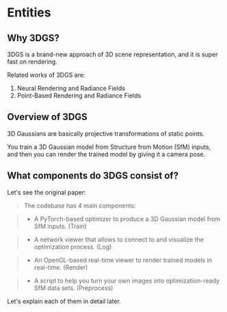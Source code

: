 # Entities

## Why 3DGS?

3DGS is a brand-new approach of 3D scene representation, and it is super fast on rendering.

Related works of 3DGS are:

1. Neural Rendering and Radiance Fields
2. Point-Based Rendering and Radiance Fields

## Overview of 3DGS

3D Gaussians are basically projective transformations of static points.

You train a 3D Gaussian model from Structure from Motion (SfM) inputs, and then you can render the trained model by giving it a camera pose.

## What components do 3DGS consist of?

Let's see the original paper:

> The codebase has 4 main components:

> - A PyTorch-based optimizer to produce a 3D Gaussian model from SfM inputs. (Train)

> - A network viewer that allows to connect to and visualize the optimization process. (Log)

> - An OpenGL-based real-time viewer to render trained models in real-time. (Render)

> - A script to help you turn your own images into optimization-ready SfM data sets. (Preprocess)

Let's explain each of them in detail later.
